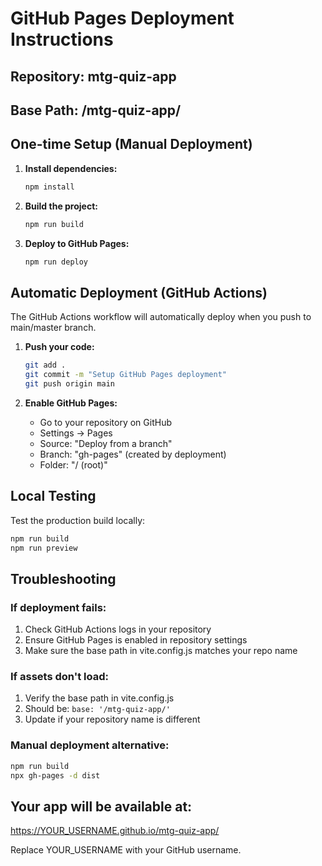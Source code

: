 # GitHub Pages Deployment Instructions

## Repository: mtg-quiz-app
## Base Path: /mtg-quiz-app/

## One-time Setup (Manual Deployment)

1. **Install dependencies:**
   ```bash
   npm install
   ```

2. **Build the project:**
   ```bash
   npm run build
   ```

3. **Deploy to GitHub Pages:**
   ```bash
   npm run deploy
   ```

## Automatic Deployment (GitHub Actions)

The GitHub Actions workflow will automatically deploy when you push to main/master branch.

1. **Push your code:**
   ```bash
   git add .
   git commit -m "Setup GitHub Pages deployment"
   git push origin main
   ```

2. **Enable GitHub Pages:**
   - Go to your repository on GitHub
   - Settings → Pages
   - Source: "Deploy from a branch"
   - Branch: "gh-pages" (created by deployment)
   - Folder: "/ (root)"

## Local Testing

Test the production build locally:
```bash
npm run build
npm run preview
```

## Troubleshooting

### If deployment fails:
1. Check GitHub Actions logs in your repository
2. Ensure GitHub Pages is enabled in repository settings
3. Make sure the base path in vite.config.js matches your repo name

### If assets don't load:
1. Verify the base path in vite.config.js
2. Should be: `base: '/mtg-quiz-app/'`
3. Update if your repository name is different

### Manual deployment alternative:
```bash
npm run build
npx gh-pages -d dist
```

## Your app will be available at:
https://YOUR_USERNAME.github.io/mtg-quiz-app/

Replace YOUR_USERNAME with your GitHub username.
